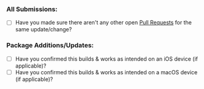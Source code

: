 ### All Submissions:

* [ ] Have you made sure there aren't any other open [Pull Requests](https://github.com/ProcursusTeam/Procursus/pulls) for the same update/change?

### Package Additions/Updates:
* [ ] Have you confirmed this builds & works as intended on an iOS device (if applicable)?
* [ ] Have you confirmed this builds & works as intended on a macOS device (if applicable)?

